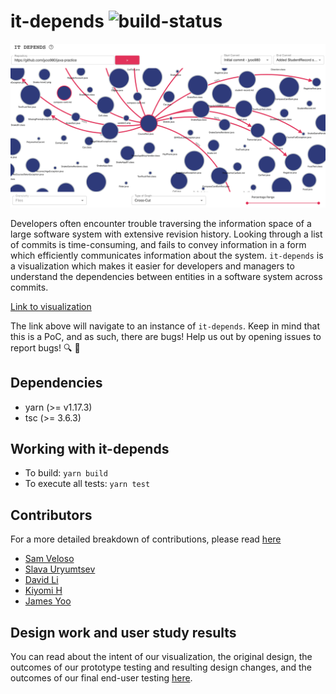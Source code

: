 # it-depends ![build-status](https://gitlab.com/jamesyoo/it-depends/badges/master/pipeline.svg)

![viz-screenshot](./media/it-depends-viz.png)

Developers often encounter trouble traversing the information space of a large software system with extensive revision history. Looking through a list of commits is time-consuming, and fails to convey information in a form which efficiently communicates information about the system. `it-depends` is a visualization which makes it easier for developers and managers to understand the dependencies between entities in a software system across commits.

[Link to visualization](https://daviidli.github.io/it-depends-vis/)

The link above will navigate to an instance of `it-depends`. Keep in mind that this is a PoC, and as such, there are bugs! Help us out by opening issues to report bugs! 🔍 🐛

## Dependencies
* yarn (>= v1.17.3)
* tsc (>= 3.6.3)

## Working with it-depends
* To build: `yarn build`
* To execute all tests: `yarn test`

## Contributors

For a more detailed breakdown of contributions, please read [here](./contributors.md)

* [Sam Veloso](https://github.com/scveloso)
* [Slava Uryumtsev](https://github.com/uslava77)
* [David Li](https://github.com/daviidli)
* [Kiyomi H](https://github.com/kiyomih)
* [James Yoo](https://github.com/jyoo980)

## Design work and user study results

You can read about the intent of our visualization, the original design, the outcomes of our prototype testing and resulting design changes, and the outcomes of our final end-user testing [here](./writeup.md). 

